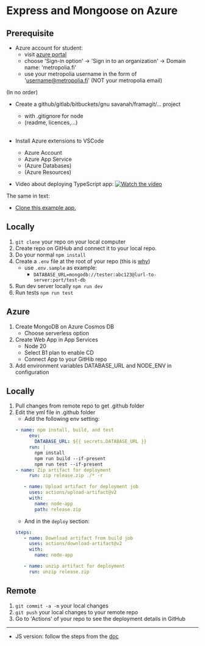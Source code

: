 # Express and Mongoose on Azure

## Prerequisite

- Azure account for student:
  - visit [azure portal](https://portal.azure.com/)
  - choose 'Sign-in option' -&gt; 'Sign in to an organization' -&gt; Domain name: 'metropolia.fi'
  - use your metropolia username in the form of 'username@metropolia.fi' (NOT your metropolia email)

(In no order)

- Create a github/gitlab/bitbuckets/gnu savanah/framagit/... project
  - with .gitignore for node
  - (readme, licences,...)<br><br>

- Install Azure extensions to VSCode
  - Azure Account
  - Azure App Service
  - (Azure Databases)
  - (Azure Resources)


- Video about deploying TypeScript app: 
[![Watch the video](https://i.ytimg.com/vi/WRmHsc0vSbs/hqdefault.jpg?sqp=-oaymwExCNACELwBSFryq4qpAyMIARUAAIhCGAHwAQH4Af4JgALQBYoCDAgAEAEYfyA8KB4wDw==&rs=AOn4CLCRb2XmrnlT04I3MqTql6sSrh5oJA)](https://www.youtube.com/playlist?list=PLKenVLUxjmH_1obN-sz7KvOcBHbRuTdiO)

The same in text:
- [Clone this example app.](https://github.com/ilkkamtk/azure-example)

## Locally
1. `git clone` your repo on your local computer
2. Create repo on GitHub and connect it to your local repo.
3. Do your normal `npm install`
4. Create a `.env` file at the root of your repo (this is [why](https://12factor.net/config))
   - use `.env.sample` as example:
     - `DATABASE_URL=mongodb://tester:abc123@lurl-to-server:port/test-db`
5. Run dev server locally `npm run dev`
6. Run tests `npm run test`

## Azure
1. Create MongoDB on Azure Cosmos DB
   - Choose serverless option
2. Create Web App in App Services
   - Node 20
   - Select B1 plan to enable CD
   - Connect App to your GitHib repo
3. Add environment variables DATABASE_URL and NODE_ENV in configuration

## Locally
1. Pull changes from remote repo to get .github folder
2. Edit the yml file in .github folder
   - Add the following env setting:
   ```yaml
   - name: npm install, build, and test
        env:
          DATABASE_URL: ${{ secrets.DATABASE_URL }}
        run: |
          npm install
          npm run build --if-present
          npm run test --if-present
   - name: Zip artifact for deployment
        run: zip release.zip ./* -r

      - name: Upload artifact for deployment job
        uses: actions/upload-artifact@v2
        with:
          name: node-app
          path: release.zip
   ```
   - And in the `deploy` section:
   ```yaml
   steps:
      - name: Download artifact from build job
        uses: actions/download-artifact@v2
        with:
          name: node-app

      - name: unzip artifact for deployment
        run: unzip release.zip
   ```

## Remote
1. `git commit -a -m` your local changes
2. `git push` your local changes to your remote repo
3. Go to 'Actions' of your repo to see the deployment details in GitHub

---

- JS version: follow the steps from the [doc](https://docs.microsoft.com/en-us/azure/app-service/tutorial-nodejs-mongodb-app#1---create-the-azure-app-service)

